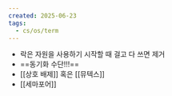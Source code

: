 ```yaml
---
created: 2025-06-23
tags:
  - cs/os/term
---
```

- 락은 자원을 사용하기 시작할 때 걸고 다 쓰면 제거
- ==동기화 수단!!!==
- [[상호 배제]] 혹은 [[뮤텍스]] 
- [[세마포어]]